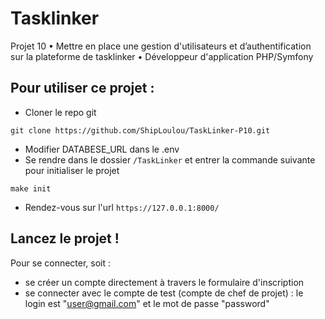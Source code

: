 # Tasklinker

Projet 10 • Mettre en place une gestion d'utilisateurs et d’authentification sur la plateforme de tasklinker • Développeur d'application PHP/Symfony

## Pour utiliser ce projet :

- Cloner le repo git
```
git clone https://github.com/ShipLoulou/TaskLinker-P10.git
```
- Modifier DATABESE_URL dans le .env
- Se rendre dans le dossier `/TaskLinker` et entrer la commande suivante pour initialiser le projet
```
make init
```
- Rendez-vous sur l'url `https://127.0.0.1:8000/`

## Lancez le projet !

Pour se connecter, soit :
- se créer un compte directement à travers le formulaire d'inscription
- se connecter avec le compte de test (compte de chef de projet) : le login est "user@gmail.com" et le mot de passe "password"
